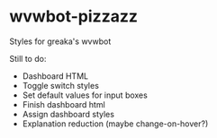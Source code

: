 # wvwbot-pizzazz
Styles for greaka's wvwbot

Still to do:
- Dashboard HTML
- Toggle switch styles
- Set default values for input boxes
- Finish dashboard html
- Assign dashboard styles
- Explanation reduction (maybe change-on-hover?)